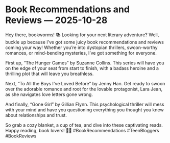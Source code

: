 # Book Recommendations and Reviews — 2025-10-28

Hey there, bookworms! 📚 Looking for your next literary adventure? Well, buckle up because I’ve got some juicy book recommendations and reviews coming your way! Whether you’re into dystopian thrillers, swoon-worthy romances, or mind-bending mysteries, I’ve got something for everyone.

First up, “The Hunger Games” by Suzanne Collins. This series will have you on the edge of your seat from start to finish, with a badass heroine and a thrilling plot that will leave you breathless.

Next, “To All the Boys I've Loved Before” by Jenny Han. Get ready to swoon over the adorable romance and root for the lovable protagonist, Lara Jean, as she navigates love letters gone wrong.

And finally, “Gone Girl” by Gillian Flynn. This psychological thriller will mess with your mind and have you questioning everything you thought you knew about relationships and trust.

So grab a cozy blanket, a cup of tea, and dive into these captivating reads. Happy reading, book lovers! 📖💫 #BookRecommendations #TeenBloggers #BookReviews
